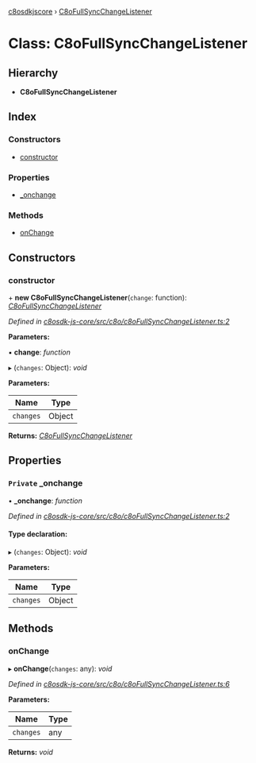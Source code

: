 [c8osdkjscore](../README.md) › [C8oFullSyncChangeListener](c8ofullsyncchangelistener.md)

# Class: C8oFullSyncChangeListener

## Hierarchy

* **C8oFullSyncChangeListener**

## Index

### Constructors

* [constructor](c8ofullsyncchangelistener.md#constructor)

### Properties

* [_onchange](c8ofullsyncchangelistener.md#private-_onchange)

### Methods

* [onChange](c8ofullsyncchangelistener.md#onchange)

## Constructors

###  constructor

\+ **new C8oFullSyncChangeListener**(`change`: function): *[C8oFullSyncChangeListener](c8ofullsyncchangelistener.md)*

*Defined in [c8osdk-js-core/src/c8o/c8oFullSyncChangeListener.ts:2](https://github.com/convertigo/c8osdk-angular/blob/0b97078/src/c8o/c8oFullSyncChangeListener.ts#L2)*

**Parameters:**

▪ **change**: *function*

▸ (`changes`: Object): *void*

**Parameters:**

Name | Type |
------ | ------ |
`changes` | Object |

**Returns:** *[C8oFullSyncChangeListener](c8ofullsyncchangelistener.md)*

## Properties

### `Private` _onchange

• **_onchange**: *function*

*Defined in [c8osdk-js-core/src/c8o/c8oFullSyncChangeListener.ts:2](https://github.com/convertigo/c8osdk-angular/blob/0b97078/src/c8o/c8oFullSyncChangeListener.ts#L2)*

#### Type declaration:

▸ (`changes`: Object): *void*

**Parameters:**

Name | Type |
------ | ------ |
`changes` | Object |

## Methods

###  onChange

▸ **onChange**(`changes`: any): *void*

*Defined in [c8osdk-js-core/src/c8o/c8oFullSyncChangeListener.ts:6](https://github.com/convertigo/c8osdk-angular/blob/0b97078/src/c8o/c8oFullSyncChangeListener.ts#L6)*

**Parameters:**

Name | Type |
------ | ------ |
`changes` | any |

**Returns:** *void*
